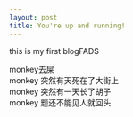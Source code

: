 ```yaml
---
layout: post
title: You're up and running!
---
```

this is my first blogFADS
<p>monkey去屎</br>
monkey 突然有天死在了大街上</br>
monkey 突然有一天长了胡子</br>
monkey 题还不能见人就回头
</P>

